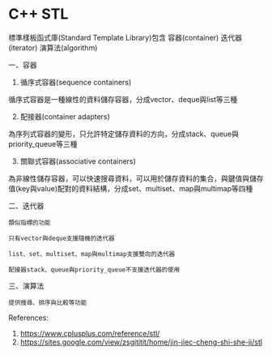 # C++ STL

標準樣板函式庫(Standard Template Library)包含
   容器(container)
   迭代器(iterator)
   演算法(algorithm)

一、容器
1. 循序式容器(sequence containers)

循序式容器是一種線性的資料儲存容器，分成vector、deque與list等三種

2. 配接器(container adapters)

為序列式容器的變形，只允許特定儲存資料的方向，分成stack、queue與priority_queue等三種

3. 關聯式容器(associative containers)

為非線性儲存容器，可以快速搜尋資料，可以用於儲存資料的集合，與鍵值與儲存值(key與value)配對的資料結構，分成set、multiset、map與multimap等四種

二、迭代器

    類似指標的功能
    
    只有vector與deque支援隨機的迭代器
    
    list、set、multiset、map與multimap支援雙向的迭代器
    
    配接器stack、queue與priority_queue不支援迭代器的使用

三、演算法

    提供搜尋、排序與比較等功能

References:
1. https://www.cplusplus.com/reference/stl/
2. https://sites.google.com/view/zsgititit/home/jin-jiec-cheng-shi-she-ji/stl

